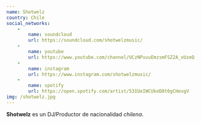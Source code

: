 ```yaml
---
name: Shotwelz
country: Chile
social_networks: 
    -
        name: soundcloud
        url: https://soundcloud.com/shotwelzmusic/
    -
        name: youtube
        url: https://www.youtube.com/channel/UCzNPuvuEmzsmFSZ2A_xUzeQ
    -
        name: instagram
        url: https://www.instagram.com/shotwelzmusic/
    -
        name: spotify
        url: https://open.spotify.com/artist/53IUeIWCUkeD8t6gCHovgV
img: /shotwelz.jpg
---
```

**Shotwelz** es un DJ/Productor de nacionalidad *chilena*.